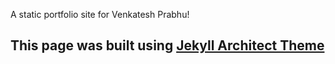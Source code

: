 A static portfolio site for Venkatesh Prabhu!

## This page was built using [Jekyll Architect Theme](https://github.com/pages-themes/architect)